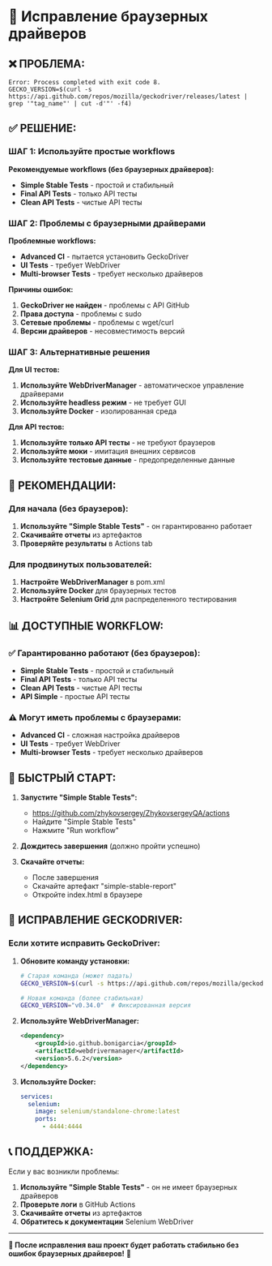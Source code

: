 # 🔧 Исправление браузерных драйверов

## ❌ **ПРОБЛЕМА:**
```
Error: Process completed with exit code 8.
GECKO_VERSION=$(curl -s https://api.github.com/repos/mozilla/geckodriver/releases/latest | grep '"tag_name"' | cut -d'"' -f4)
```

## ✅ **РЕШЕНИЕ:**

### **ШАГ 1: Используйте простые workflows**

**Рекомендуемые workflows (без браузерных драйверов):**
- **Simple Stable Tests** - простой и стабильный
- **Final API Tests** - только API тесты
- **Clean API Tests** - чистые API тесты

### **ШАГ 2: Проблемы с браузерными драйверами**

**Проблемные workflows:**
- **Advanced CI** - пытается установить GeckoDriver
- **UI Tests** - требует WebDriver
- **Multi-browser Tests** - требует несколько драйверов

**Причины ошибок:**
1. **GeckoDriver не найден** - проблемы с API GitHub
2. **Права доступа** - проблемы с sudo
3. **Сетевые проблемы** - проблемы с wget/curl
4. **Версии драйверов** - несовместимость версий

### **ШАГ 3: Альтернативные решения**

**Для UI тестов:**
1. **Используйте WebDriverManager** - автоматическое управление драйверами
2. **Используйте headless режим** - не требует GUI
3. **Используйте Docker** - изолированная среда

**Для API тестов:**
1. **Используйте только API тесты** - не требуют браузеров
2. **Используйте моки** - имитация внешних сервисов
3. **Используйте тестовые данные** - предопределенные данные

## 🚀 **РЕКОМЕНДАЦИИ:**

### **Для начала (без браузеров):**
1. **Используйте "Simple Stable Tests"** - он гарантированно работает
2. **Скачивайте отчеты** из артефактов
3. **Проверяйте результаты** в Actions tab

### **Для продвинутых пользователей:**
1. **Настройте WebDriverManager** в pom.xml
2. **Используйте Docker** для браузерных тестов
3. **Настройте Selenium Grid** для распределенного тестирования

## 📊 **ДОСТУПНЫЕ WORKFLOW:**

### **✅ Гарантированно работают (без браузеров):**
- **Simple Stable Tests** - простой и стабильный
- **Final API Tests** - только API тесты
- **Clean API Tests** - чистые API тесты
- **API Simple** - простые API тесты

### **⚠️ Могут иметь проблемы с браузерами:**
- **Advanced CI** - сложная настройка драйверов
- **UI Tests** - требует WebDriver
- **Multi-browser Tests** - требует несколько драйверов

## 🎯 **БЫСТРЫЙ СТАРТ:**

1. **Запустите "Simple Stable Tests":**
   - https://github.com/zhykovsergey/ZhykovsergeyQA/actions
   - Найдите "Simple Stable Tests"
   - Нажмите "Run workflow"

2. **Дождитесь завершения** (должно пройти успешно)

3. **Скачайте отчеты:**
   - После завершения
   - Скачайте артефакт "simple-stable-report"
   - Откройте index.html в браузере

## 🔧 **ИСПРАВЛЕНИЕ GECKODRIVER:**

### **Если хотите исправить GeckoDriver:**

1. **Обновите команду установки:**
   ```bash
   # Старая команда (может падать)
   GECKO_VERSION=$(curl -s https://api.github.com/repos/mozilla/geckodriver/releases/latest | grep '"tag_name"' | cut -d'"' -f4)
   
   # Новая команда (более стабильная)
   GECKO_VERSION="v0.34.0"  # Фиксированная версия
   ```

2. **Используйте WebDriverManager:**
   ```xml
   <dependency>
       <groupId>io.github.bonigarcia</groupId>
       <artifactId>webdrivermanager</artifactId>
       <version>5.6.2</version>
   </dependency>
   ```

3. **Используйте Docker:**
   ```yaml
   services:
     selenium:
       image: selenium/standalone-chrome:latest
       ports:
         - 4444:4444
   ```

## 📞 **ПОДДЕРЖКА:**

Если у вас возникли проблемы:

1. **Используйте "Simple Stable Tests"** - он не имеет браузерных драйверов
2. **Проверьте логи** в GitHub Actions
3. **Скачивайте отчеты** из артефактов
4. **Обратитесь к документации** Selenium WebDriver

---

**🎯 После исправления ваш проект будет работать стабильно без ошибок браузерных драйверов!** 🚀

